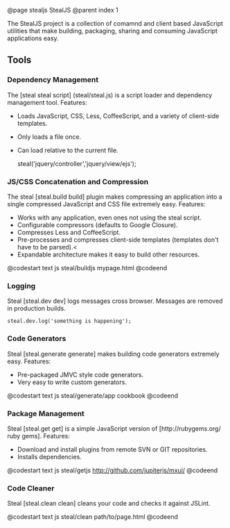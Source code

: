
@page stealjs StealJS
@parent index 1

The StealJS project is a collection of comamnd and client based JavaScript utilities
that make building, packaging, sharing and consuming JavaScript applications easy.

## Tools

### Dependency Management 

The [steal steal script] (steal/steal.js) is a script loader and 
dependency management tool.  Features:

  - Loads JavaScript, CSS, Less, CoffeeScript, and a variety of client-side templates.
  - Only loads a file once.
  - Can load relative to the current file.

    steal('jquery/controller','jquery/view/ejs');

### JS/CSS Concatenation and Compression

The steal [steal.build build] plugin makes compressing an application into a single compressed 
JavaScript and CSS file extremely easy.  Features:

  - Works with any application, even ones not using the steal script.
  - Configurable compressors (defaults to Google Closure).
  - Compresses Less and CoffeeScript.
  - Pre-processes and compresses client-side templates (templates don't have to be parsed).<
  - Expandable architecture makes it easy to build other resources.
  
@codestart text
js steal/buildjs mypage.html
@codeend

### Logging

Steal [steal.dev dev] logs messages cross browser.  Messages are removed in production builds.

    steal.dev.log('something is happening');

### Code Generators

Steal [steal.generate generate]  makes building code generators extremely easy.  Features:

  - Pre-packaged JMVC style code generators.
  - Very easy to write custom generators.
  
@codestart text
js steal/generate/app cookbook
@codeend

<h3>Package Management</h3>
Steal [steal.get get] is a simple JavaScript version of [http://rubygems.org/ ruby gems].  Features:
 <ul>
	<li>Download and install plugins from remote SVN or GIT repositories.  </li>
	<li>Installs dependencies.</li>
</ul>

@codestart text
js steal/getjs http://github.com/jupiterjs/mxui/
@codeend
<h3>Code Cleaner</h3>
Steal [steal.clean clean] cleans your code and checks it against JSLint. 

@codestart text
js steal/clean path/to/page.html
@codeend
